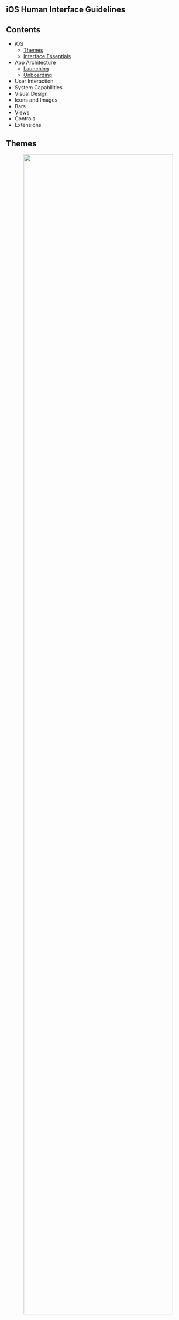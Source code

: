 ## iOS Human Interface Guidelines

## **Contents** 
- iOS
  - [Themes](#Themes)
  - [Interface Essentials](#interface-essentials)
- App Architecture
  - [Launching](#Launching)
  - [Onboarding](#Onboarding)
- User Interaction
- System Capabilities
- Visual Design
- Icons and Images
- Bars
- Views
- Controls
- Extensions
###

## Themes

<p align="center"><img src = "img/iOS-Hero.svg" width="90%"></p>

### iOS Design Theme
당신은 디자이너로써 AppStore 인가차트에 선보일 놀라운 앱을 선보일 기회를 가지고 있다. 그러기 위해 당신은 품질과 기능에 대한 높은 기대치를 만족시켜야할 필요가 있다.

iOS의 3가지 차별성


* 명확성
  1. Text는 모든 크기에서 읽을 수 있어야 한다.
  2. icon은 정확하고 명쾌해야 한다.
  3. adornments는 정교하고 적절하게 사용해야 한다.
  4. 기능성에 기초한 디자인을 해야 한다.


* 차이점  
  아름다운 인터페이스는 사용자가 컨텐츠를 이해하고 상호작용하는데 도움을 준다. 일반적으로 컨텐츠는 화면을 가득 채우고 bezels, gradients, shadow(drop) 사용을 최소화해 인터페이스를 밝게 유지해야한다. **무엇보다도 가장 중요한 것은 컨텐츠입니다.**  


* 깊이  
  뚜렷한 시각적 계층과 현실적인 motion은 위계를 전달하고, 활력을 주며, 이해하기 쉽게 도와준다. 터치와 발견성은 즐거움을 높이고 기능과 추가 컨텐츠를 볼때 문맥을 잃지 않게 해준다. 화면 전환은 컨텐츠를 탐색할 때 깊이 있는 감각을 제공한다.
  ###

  
### Design Principles
앱의 독자성을 상상하면서 6가지 원칙을 기억하세요!
* #### 미적 무결성  
  미적 무결성은 앱의 기능이 앱 디자인과 흐름과 얼마나 잘 어울어지는지 낸다. 예를 들어, 중요한 작업을 수행하는 앱은 눈에 띄지 않는 그래픽, 예측 가능한 동작, 일반적인 컨트롤를 사용해 그들이 편안하게 앱을 사용하게 도와준다. 반면 게임과 같은 몰입형 앱은 새로운 동작을 통해서 재미와 흥미를 약속하며 매혹적인 모습을 전달 할 수 있다.
  ###
* #### 일관성  
  일관된 앱은 시스템이 제공하는 인터페이스 요소, 자주 사용하는 아이콘, 표준 텍스트 스타일, 통일된 용어를 사용해 보다 친숙한한  패러다임을 도입한다. 앱은 사용자가 기대하는 방식으로 기능과 흐름을 제공한다.
  ###
* #### 직접적인 조작  
  화면 컨텐츠의 직접적인 조작은 사용자를 사로잡고 이해하기 쉽게 도와준다. 사용자가 화면을 회전하거나 제스쳐를 사용해 화면 컨텐츠를 조작할 때 직접적인 조작을 경험한다.
  ###
* #### 피드백  
  내장된 Feedback 앱은 모든 사용자 행동에 대응해 피드백을 제공한다. 탭하면 반응형 요소들이 강조되고, 오래걸리는 작업의 상태를 진행 indicator에 표시하고, 애니메이션과 소리를 통해 결과를 분명하게 전달한다.
  ###
* #### 은유  
  사용자는 앱의 물체들이 친숙한 경험에 대한 은유일때 더 빨리 이해 할 수 있다. 사용자가 신체적으로 스크린과 상호작용을 하기에 iOS에서 은유는 더 잘 사용된다. 예를 들어, 사용자는 스위치를 토글하고, 슬라이더를 이동시켜 원하는 값을 스크롤하며 심지어 책과 잡지를 휙휙 넘겨보기도 한다.
  ###
* #### 사용자 제어  
  iOS에서 모든 통제는 사용자에 의해 이루어진다. 앱은 단지 사용방법에 대해 제안하거나 위험한 결과에 대해 경고 할 수 있지만, 대부분 앱이 의사결정을 대신하는 것은 피해야 한다. 최고의 앱은 사용자와 원하지 않는 결과를 피하는 것 사이에 균형을 찾아야 한다. 앱은 상호작용을 예측 가능하게 유지하며, 진행중인 행동을 쉽게 취소할 수 있게 만들어 사용자로 하여금 그들이 모든 것을 통제하는 것 처럼 느끼게 해야 한다.



## Interface Essentials

### Interface Essentials
대부분의 iOS 앱은 UIKit을 사용해 개발한다. UIKit은 공통 인터페이스 요소를 정의하는 프레임워크이다. 이 프레임워크는 앱 시스템 전반에 걸쳐 일관된 시스템을 제공할 뿐만 아니라 높은 수준의 customization을 제공한다. UIKit 요소들은 친숙하고 유연하다. 단일 앱으로 모든 iOS 기기에서 훌륭한 디자인을 보여주고 외관 변경 시 자동으로 시스템이 업데이트한다. UIKit에서 제공하는 인터페이스 요소들은 3가지 메인 범주로 나뉜다.


[Bars.](#Bars)
사용자에게 앱에서 위치를 알려주거나 네비게이션 기능을 제공해야한다.
동작을 시작하거나 정보를 전달하는 버튼 등을 포함한다.

[Views.](#Views)
사람들이 보는 주요한 컨텐츠, 예를들어 텍스트, 그래픽 애니메이션 등을 포함해야 하며 스크롤, 삽입, 삭제, 재배열과 같은 기능들을 제공해야한다.

[Control.](#Controls)
기능을 제공하거나 정보를 전달해야 한다. 예를 들어 버튼, 스위치, 텍스트필드, 진행 상태바 등이 있다.


UIKit은 iOS 인터페이스를 정의할 뿐만 아니라 앱에서 채택할 수 있는 다양한 기능을 가지고 있다. UIKit을 통해 당신의 앱은 제스쳐를 인식하고 드로잉, 접근성, 프린팅 과 같은 기능들을 도입할 수 있다.

iOS는 애플페이, HealthKit, ReasearchKit와 같은 다른 프레임워크를 사용해 파워풀한 앱 디자인을 가능케한다.



## Launching
앱의 시작 경험은 앱 사용자들의 느낌에 상당한 영향을 끼친다. 사용자들이 사용하는 기기나 앱을 마지막으로 실행한지 얼마나 되었던 간에 앱의 시작은 빠르고 매끄럽게 진행되야 한다.

아래의 가이드라인은 마음에 드는 시작 경험을 디자인하는데 많은 도움을 줄 수 있다.

*Provide a launch screen.* 시스템은 앱을 시작하면 Launch 화면을 잠시 보여주고 빠르게 시작 화면으로 전환된다. Launch 화면의 기능은 사람들에게 초기 컨텐츠를 로딩하는데 얼마나 빠르고 반응적인지 알려준다. 매끄러운 화면 전환을 위해 사용자가 보기에 시작 화면과 비슷하고 일반적인 디자인으로 Luahch 화면을 구성해야한다.


*Launch in the appropriate orientation.* 가로모드 와 세로모드를 지원하면 기기의 현재 모드에 맞춰서 앱이 시작되어야 한다. 만약 한가지 모드만 지원한다면 항상 같은 방향으로 앱이 시작되어야 하며 사용자의 필요에 따라 기기 회전을 지원해야 한다. 특별한 이유가 없다면 가로모드는 기기가 좌우 회전 여부와 관계 없이 항상 가로모드를 유지해야 한다.


*Avoid asking for setup information up front.* 사용자는 앱이 바로 시작할 것을 기대한다. 대부분의 사용자들을 위한 앱을 설계하고 일부 다른 구성을 원하는 소수의 사용자만 자신의 입맛에 맞게 바꾸는 것을 지원해라. 가능하다면 디바이스 설정, 기본값, iCloud에서 초기 설정 정보를 가져와라. 앱 첫 시작시 초기 설정 정보를 필요로 한다면, 앱 설정에서 나중에 바꿀 수 있는 기능을 제공해야 한다.


*Avoid showing in-app licensing agreements and disclaimers.* 라이센스 동의 및 거부권을 App Store에 기재해 사용자가 다운받기 전에 읽을 수 있어야 한다. 반드시 앱에 포함되어야 한다면 사용자 경험을 방해하지 않는 방향으로 앱에 표시해야 한다.


*Restore the previous state when your app restarts.* 사용자가 앱에서 이전 위치로 이동하기 위해 되돌아 가게 하지 마라. 중단한 부분부터 계속할 수 있도록 앱의 상태를 유지하고 복원해야 한다.


*Don’t encourage rebooting.* 재시간은 오랜 시간이 걸리고 앱을 신뢰할 수 없고 사용하기 어렵게 만든다. 만약 메모리나 다른 이슈로 인해 시스템이 재시작된 상태에서만 실행 가능하다면 해당 문제는 반드시 해결해야 한다.


*Avoid asking people to rate your app too quickly or too often.* 평점 등록을 설치 후 너무 빨리, 자주 요청하는 것은 지양해라. 좋은 피드백을 얻기 위해 사용자에게 앱에 대한 의견을 생각해볼 시간을 줘야한다. 등록 요청을 거부할 수 있는 기능을 항상 제공하고 강요하지마라.



## Onboarding
Onboarding을 통해 새로운 사용자를 환영하고 다시 돌아온 사용자를 재연결 할 수 있다. 빠르고 즐거운 온보딩 경험은 사람들에게 전반적인 앱의 기능을 알려준다.

<p align="center"><img src = "./img/onboarding.png" width="35%"></p>

**사람들이 앱을 즐기는데 도움을 줄 수 있는 Onboarding을 제공하라.** 사용자는앱의 기능을 학습할 수 있는기회에 감사할 것이다. 사용자 환경 설정과 라이센스 정보 등을 Onboarding에서 피해라.  
자세한 내용은 [Launching](#Launching)을 참고하세요.


**빠르게 작업을 실행해라.** 앱의 초기화면이 시작되고, 바로 당신의 앱을 즐길수 있도록 해야한다. 만약 튜토리얼이나 인트로를 제공해야 한다면 사용자들이 스킵할 수 있는 선택을 제공하고 다시 돌아온 사용자에게 보여주지 마라.


**도움이 필요한 곳을 예측해라.** 사용자가 고전 할 수 있는 곳을 미리 찾아라. 예를 들어 게엠에서 정지 상태에서 유용한 팁을 보여줘라. 사용자가 무언가 놓쳤을 상황을 위해 튜토리얼을 제시작 할 수 있는 기회를 제공해라.


**꼭 필요한 것만 튜토리얼에 포함해라.**  초보자를 위한 가이드라인을 제공하는 것은 좋지만 가이드라인이 필요하지 않는 훌륭한 디자인을 제공해라. 우선, 직관적이게 디자인해라. 많은 가이드라인이 필요하다면, 앱의 디자인을 다시 확인해야한다.


**학습을 재밌고 발견 가능하게 해라.** 행동을 통해서 배우는 것이 지시사항을 읽는 것 보다 훨씬 즐겁고 효과적이다. 애니메이션과 상호작용을 사용해 상황에 맞게 점진적으로 가르쳐라. 상호작용에 의한 스크린샷을 보여주는 것은 피해라.